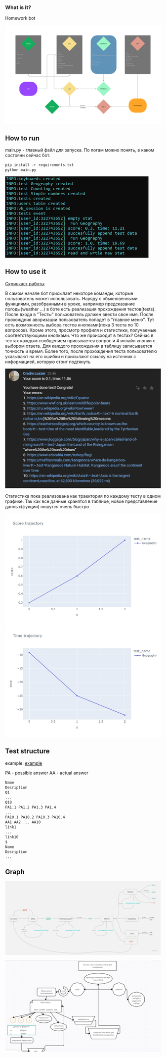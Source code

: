 ### What is it?

Homework bot

![](data/arch.png)

## How to run

main.py - главный файл для запуска. По логам можно понять, в каком состояни сейчас бот.

```
pip install -r requirements.txt
python main.py
```

![](data/logs.png)

## How to use it

[Скринкаст работы](https://drive.google.com/file/d/1zbDu-KhMI8Sy_LToi_ole_ET81NCwgby/view?usp=sharing)

В самом начале бот присылает некоторе команды, которые пользователь может использовать. Наряду с обыкновенными функциями, разобранными в уроке, например предсказание погоды(weather ...) в боте есть реализация прохождения тестов(tests). После входа в "Тесты" пользователь должен ввести свое имя. После прохождния аворизации пользователь попадет в "главное меню". Тут есть возможность выбора тестов кнопками(пока 3 теста по 10 вопросов). Кроме этого, просмотр профиля и статистики, получаемые соответствующими кнопками. Что же происходит в тестах? Сейчас в  тестах каждым сообщением присылается вопрос и 4 инлайн кнопки с выбором ответа. Для каждого прохождения в таблицу записывается точность и время. Более того, после прохождения теста пользователю указывают на его ошибки и присылают ссылку на источник с информацией, которую стоит подтянуть

![](data/passed.png)


Статистика пока реализована как траектория по каждому тесту в одном графике. Так как все данные хранятся в таблице, новое представление данных(фукции) пишутся очень быстро

![](data/traej.jpg) ![](data/t_traej.jpg)


## Test structure

example: [example](data/tests.txt)

PA - possible answer
AA - actual answer

```
Name
Desription
Q1
...
Q10
PA1.1 PA1.2 PA1.3 PA1.4
...
PA10.1 PA10.2 PA10.3 PA10.4
AA1 AA2 ... AA10
link1
...
link10
$
Name
Desription
...
```
## Graph

![](data/mindmap.jpg)

![](data/graph.jpg)

